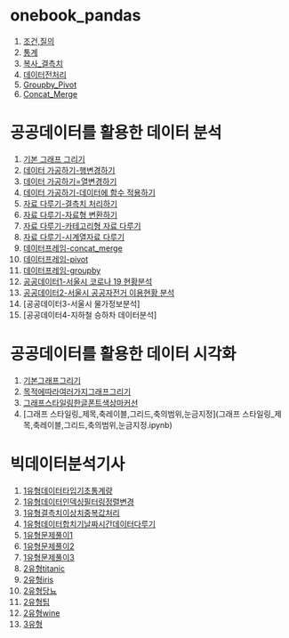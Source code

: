 # onebook_pandas

1. [조건,질의](조회_조건.ipynb)
2. [통계](통계.ipynb)
3. [복사_결측치](복사_결측치.ipynb)
4. [데이터전처리](데이터전처리.ipynb)
5. [Groupby_Pivot](Groupby_Pivot.ipynb)
6. [Concat_Merge](Concat_Merge.ipynb)

# 공공데이터를 활용한 데이터 분석

1. [기본 그래프 그리기](기본그래프.ipynb)
2. [데이터 가공하기-행변경하기](데이터가공_행변경.ipynb)
3. [데이터 가공하기=열변경하기](데이터가공_열변경.ipynb)
4. [데이터 가공하기-데이터에 함수 적용하기](데이터가공_함수적용.ipynb)
5. [자료 다루기-결측치 처리하기](결측치_처리.ipynb)
6. [자료 다루기-자료형 변환하기](자료형변환하기.ipynb)
7. [자료 다루기-카테고리형 자료 다루기](카테고리형자료다루기.ipynb)
8. [자료 다루기-시계열자료 다루기](시계열자료다루기.ipynb)
9. [데이터프레임-concat_merge](concat_merge.ipynb)
10. [데이터프레임-pivot](pivot.ipynb)
11. [데이터프레임-groupby](groupby.ipynb)
12. [공공데이터1-서울시 코로나 19 현황분석](서울시코로나19확진자현황분석.ipynb)
13. [공공데이터2-서울시 공공자전거 이용현황 분석](서울시공공자전거이용현황분석.ipynb)
14. [공공데이터3-서울시 물가정보분석]
15. [공공데이터4-지하철 승하차 데이터분석]

# 공공데이터를 활용한 데이터 시각화
1. [기본그래프그리기](기본그래프그리기.ipynb)
2. [목적에따라여러가지그래프그리기](목적에따라여러가지그래프.ipynb)
3. [그래프스타일링한글폰트색상마커선](그래프스타일링_한글폰트_색상_마커_선.ipynb)
4. [그래프 스타일링_제목,축레이블,그리드,축의범위,눈금지정](그래프 스타일링_제목,축레이블,그리드,축의범위,눈금지정.ipynb)
# 빅데이터분석기사
1. [1유형데이터타입기초통계량](1유형_데이터다루기_DataType_기초통계량.ipynb)
2. [1유형데이터인덱싱필터링정렬변경](1유형_데이터다루기_데이터인덱싱_필터링_정렬_변경.ipynb)
3. [1유형결측치이상치중복값처리](1유형_결측치_이상치_중복값처리하는법.ipynb)
4. [1유형데이터합치기날짜시간데이터다루기](1유형_datascaling_데이터합치기_날짜및시간데이터_index다루기.ipynb)
5. [1유형문제풀이1](1유형_문제풀이_1번_10번.ipynb)
6. [1유형문제풀이2](1유형_문제풀이_11번~20번.ipynb)
7. [1유형문제풀이3](1유형_문제풀이_21번_27번.ipynb)
8. [2유형titanic](2유형_제2유형분류문제풀이(titanic).ipynb)
9. [2유형iris](2유형_제2유형분류문제풀이(iris).ipynb)
10. [2유형당뇨](2유형_제2유형회귀문제풀이(당뇨).ipynb)
11. [2유형팁](2유형_제2유형회귀문제풀이(팁).ipynb)
12. [2유형wine](2유형_제2유형문제풀이(wine).ipynb)
13. [3유형](3유형_1samp_paired_2samp_ANOVA_카이제곱_회귀_상관_로지스틱회귀_문제풀이.ipynb)
